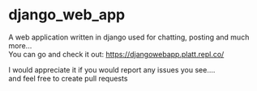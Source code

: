 # django_web_app
A web application written in django used for chatting, posting and much more...<br/>
You can go and check it out: https://djangowebapp.platt.repl.co/

I would appreciate it if you would report any issues you see....<br/>
and feel free to create pull requests
